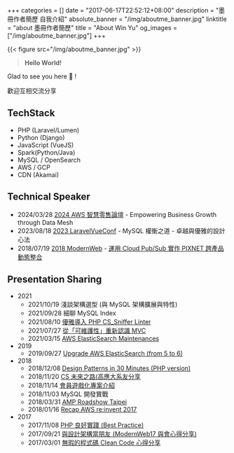 +++
categories = []
date = "2017-06-17T22:52:12+08:00"
description = "墨冊作者簡歷 自我介紹"
absolute_banner = "/img/aboutme_banner.jpg"
linktitle = "about 墨冊作者簡歷"
title = "About Win Yu"
og_images = ["/img/aboutme_banner.jpg"]
+++

{{< figure src="/img/aboutme_banner.jpg" >}}

> **Hello World!**

Glad to see you here :wave: !

歡迎互相交流分享


## TechStack
- PHP (Laravel/Lumen)
- Python (Django)
- JavaScript (VueJS)
- Spark(Python/Java)
- MySQL / OpenSearch
- AWS / GCP
- CDN (Akamai)


## Technical Speaker
- 2024/03/28 [2024 AWS 智慧零售論壇](https://aws.amazon.com/tw/events/retail/) - Empowering Business Growth through Data Mesh
- 2023/08/18 [2023 LaravelVueConf](https://laravelconf.tw/agendas) - MySQL 權衡之道 - 卓越與優雅的設計心法
- 2018/07/19 [2018 ModernWeb](https://modernweb.tw/2018/) - [運用 Cloud Pub/Sub 實作 PIXNET 跨產品動態整合](https://docs.google.com/presentation/d/1nMIuYPdR-UCEef9Bw7iEpItucpILt-XKiYlGdr5201o/edit?usp=sharing)

## Presentation Sharing
- 2021
    - 2021/10/19 淺談架構選型 (與 MySQL 架構擴展與特性)
    - 2021/09/28 細聊 MySQL Index
    - 2021/08/10 [優雅導入 PHP CS_Sniffer
        Linter](https://docs.google.com/presentation/d/1WQLf2V3YXOyYeFATna2-TXaghw0wWR2xP4XtufiffGc/edit#slide=id.p)
    - 2021/07/27 [從「可維護性」重新認識
        MVC](https://docs.google.com/presentation/d/18QKYL_rIGfQ12w_elE62ic_84eygHm2AAkGjYRSJeHE/edit#slide=id.ge63a66cb04_0_198)
    - 2021/03/15 [AWS ElasticSearch
        Maintenances](https://docs.google.com/presentation/d/1bvNImAWDpr4lX8WzIBzR_CHuQPlUF5cxUFHudWQJcIo/edit?usp=sharing)
- 2019
    - 2019/09/27 [Upgrade AWS ElasticSearch (from 5 to 6)](https://docs.google.com/presentation/d/1uvLR957AQFdufxgs5GD3XjlJ7keeUWvNkcFkOGiSlVs/edit?usp=sharing)
- 2018
    - 2018/12/08 [Design Patterns in 30 Minutes (PHP
        version)](https://docs.google.com/presentation/d/1Cv-8ohmXZTMMClJGCzcyXTho0tnB7IepDdifWymmGPE/edit#slide=id.g35f391192_00)
    - 2018/11/20 [CS 未來之路(高應大系友分享](https://docs.google.com/presentation/d/1J-sIXys50V2mXpFWKt5H2DhNhtjSObbrZ3WdBplDjQw/edit#slide=id.g4807fa89c5_0_0)
    - 2018/11/14 [會員遊戲化專案介紹](https://docs.google.com/presentation/d/1ehiADOC82iVrBke49bS6GAyC4J5ZwwuwVik9f0Zmuuc/edit?usp=sharing)
    - 2018/11/03 MySQL 開發實戰
    - 2018/03/31 [AMP Roadshow Taipei](https://www.slideshare.net/kylinfish/amp-roadshow-taipei)
    - 2018/01/16 [Recap AWS re:invent 2017](https://www.slideshare.net/kylinfish/easy-to-recap-aws-reinvent-2017)
- 2017
    - 2017/11/08 [PHP 良好實踐 (Best Practice)](https://www.slideshare.net/kylinfish/php-best-practice-81744253)
    - 2017/09/21 [與設計架構當朋友 (ModernWeb17 與會心得分享)](https://www.slideshare.net/kylinfish/ss-80020439)
    - 2017/03/01 [無瑕的程式碼 Clean Code 心得分享](https://www.slideshare.net/kylinfish/clean-code-72688451)
